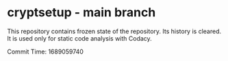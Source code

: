 # cryptsetup - main branch

This repository contains frozen state of the repository.
Its history is cleared. It is used only for static code
analysis with Codacy.

Commit Time: 1689059740